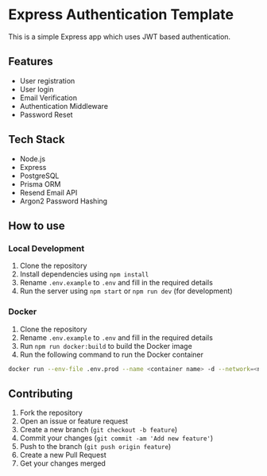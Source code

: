 # Express Authentication Template

This is a simple Express app which uses JWT based authentication.

## Features

- User registration
- User login
- Email Verification
- Authentication Middleware
- Password Reset

## Tech Stack

- Node.js
- Express
- PostgreSQL
- Prisma ORM
- Resend Email API
- Argon2 Password Hashing

## How to use

### Local Development

1. Clone the repository
2. Install dependencies using `npm install`
3. Rename `.env.example` to `.env` and fill in the required details
4. Run the server using `npm start` or `npm run dev` (for development)

### Docker

1. Clone the repository
2. Rename `.env.example` to `.env` and fill in the required details
3. Run `npm run docker:build` to build the Docker image
4. Run the following command to run the Docker container

```bash
docker run --env-file .env.prod --name <container name> -d --network=<network name> -p 3000:3000 express-app
```

## Contributing

1. Fork the repository
2. Open an issue or feature request
3. Create a new branch (`git checkout -b feature`)
4. Commit your changes (`git commit -am 'Add new feature'`)
5. Push to the branch (`git push origin feature`)
6. Create a new Pull Request
7. Get your changes merged
